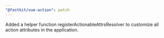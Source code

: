 ```yaml
---
"@fastkit/vue-action": patch
---
```


Added a helper function registerActionableAttrsResolver to customize all action attributes in the application.
